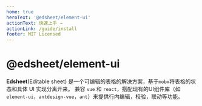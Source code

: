 ```yaml
---
home: true
heroText: '@edsheet/element-ui'
actionText: 快速上手 →
actionLink: /guide/install
footer: MIT Licensed
---
```

# @edsheet/element-ui
**Edsheet**(Editable sheet) 是一个可编辑的表格的解决方案，基于`mobx`将表格的状态和具体 UI 实现分离开来。
兼容 `vue` 和 `react`，搭配现有的UI组件库（如`element-ui`，`antdesign-vue`，`ant`）来提供行内编辑，校验，联动等功能。

<code-previewer demoPath="base/full" />




